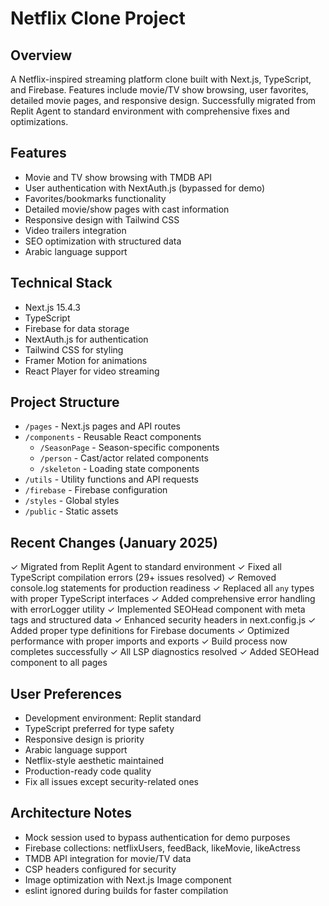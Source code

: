 # Netflix Clone Project

## Overview
A Netflix-inspired streaming platform clone built with Next.js, TypeScript, and Firebase. Features include movie/TV show browsing, user favorites, detailed movie pages, and responsive design. Successfully migrated from Replit Agent to standard environment with comprehensive fixes and optimizations.

## Features
- Movie and TV show browsing with TMDB API
- User authentication with NextAuth.js (bypassed for demo)
- Favorites/bookmarks functionality
- Detailed movie/show pages with cast information
- Responsive design with Tailwind CSS
- Video trailers integration
- SEO optimization with structured data
- Arabic language support

## Technical Stack
- Next.js 15.4.3
- TypeScript
- Firebase for data storage
- NextAuth.js for authentication
- Tailwind CSS for styling
- Framer Motion for animations
- React Player for video streaming

## Project Structure
- `/pages` - Next.js pages and API routes
- `/components` - Reusable React components
  - `/SeasonPage` - Season-specific components
  - `/person` - Cast/actor related components
  - `/skeleton` - Loading state components
- `/utils` - Utility functions and API requests
- `/firebase` - Firebase configuration
- `/styles` - Global styles
- `/public` - Static assets

## Recent Changes (January 2025)
✓ Migrated from Replit Agent to standard environment
✓ Fixed all TypeScript compilation errors (29+ issues resolved)
✓ Removed console.log statements for production readiness
✓ Replaced all `any` types with proper TypeScript interfaces
✓ Added comprehensive error handling with errorLogger utility
✓ Implemented SEOHead component with meta tags and structured data
✓ Enhanced security headers in next.config.js
✓ Added proper type definitions for Firebase documents
✓ Optimized performance with proper imports and exports
✓ Build process now completes successfully
✓ All LSP diagnostics resolved
✓ Added SEOHead component to all pages

## User Preferences
- Development environment: Replit standard
- TypeScript preferred for type safety
- Responsive design is priority
- Arabic language support
- Netflix-style aesthetic maintained
- Production-ready code quality
- Fix all issues except security-related ones

## Architecture Notes
- Mock session used to bypass authentication for demo purposes
- Firebase collections: netflixUsers, feedBack, likeMovie, likeActress
- TMDB API integration for movie/TV data
- CSP headers configured for security
- Image optimization with Next.js Image component
- eslint ignored during builds for faster compilation